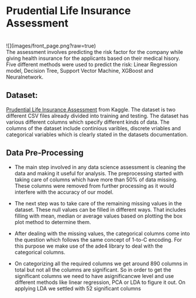 # Prudential Life Insurance Assessment
<br>
![](images/front_page.png?raw=true)
<br>
The assessment involves predicting the risk factor for the company while giving health insurance for the applicants based on their medical hisory. Five different methods were used to predict the risk: Linear Regression model, Decision Tree, Support Vector Machine, XGBoost and Neuralnetwork.

## Dataset:
[Prudential Life Insurance Assessment](https://www.kaggle.com/c/prudential-life-insurance-assessment) from Kaggle. The dataset is two different CSV files already divided into training and testing. The dataset has various different columns which specify different kinds of data. The columns of the dataset include continious varibles, discrete vriables and categorical variables which is clearly stated in the datasets documentation.

## Data Pre-Processing
* The main step involved in any data science assessment is cleaning the data and making it useful for analysis. The preprocessing started with taking care of columns which have more than 50% of data missing. These columns were removed from further processing as it would interfere with the accuracy of our model.
* The next step was to take care of the remaining missing values in the dataset. These null values can be filled in different ways. That includes filling with mean, median or average values based on plotting the box plot method to determine them.
* After dealing with the missing values, the categorical columns come into the question which follows the same concept of 1-to-C encoding. For this purpose we make use of the ade4 library to deal with the categorical columns. 

* On categorizing all the required columns we get around 890 columns in total but not all the columns are significant. So in order to get the significant columns we need to have asignificancwe level and use different methods like linear regression, PCA or LDA to figure it out. On applying LDA we settled with 52 significant columns 
